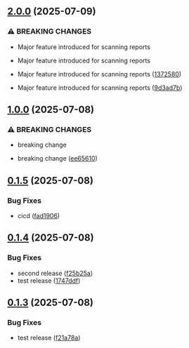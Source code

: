 ## [2.0.0](https://github.com/Reetwiz/fellowblogcicd/compare/v1.0.0...v2.0.0) (2025-07-09)


### ⚠ BREAKING CHANGES

* Major feature introduced for scanning reports
* Major feature introduced for scanning reports

* Major feature introduced for scanning reports ([1372580](https://github.com/Reetwiz/fellowblogcicd/commit/137258043cf1fbf5c04fe02d28752c628c05a6fe))
* Major feature introduced for scanning reports ([9d3ad7b](https://github.com/Reetwiz/fellowblogcicd/commit/9d3ad7b64e6de2fa22c9d57710d1ebf3e82cab20))

## [1.0.0](https://github.com/Reetwiz/fellowblogcicd/compare/v0.1.5...v1.0.0) (2025-07-08)


### ⚠ BREAKING CHANGES

* breaking change

* breaking change ([ee65610](https://github.com/Reetwiz/fellowblogcicd/commit/ee65610c4eafb4384ba538aa3f15aceef02033a9))

## [0.1.5](https://github.com/Reetwiz/fellowblogcicd/compare/v0.1.4...v0.1.5) (2025-07-08)


### Bug Fixes

* cicd ([fad1906](https://github.com/Reetwiz/fellowblogcicd/commit/fad19063c8e8c204739a32f4daf2830d539c5bf3))

## [0.1.4](https://github.com/Reetwiz/fellowblogcicd/compare/v0.1.3...v0.1.4) (2025-07-08)


### Bug Fixes

* second release ([f25b25a](https://github.com/Reetwiz/fellowblogcicd/commit/f25b25af38ad8576e1efbd52aaf17e6dff9467a6))
* test release ([1747ddf](https://github.com/Reetwiz/fellowblogcicd/commit/1747ddf2abca8da8def1905c448f7720e987b8ff))

## [0.1.3](https://github.com/Reetwiz/fellowblogcicd/compare/v0.1.2...v0.1.3) (2025-07-08)


### Bug Fixes

* test release ([f21a78a](https://github.com/Reetwiz/fellowblogcicd/commit/f21a78ac363e74d433e35d437deb327c61e274ef))

